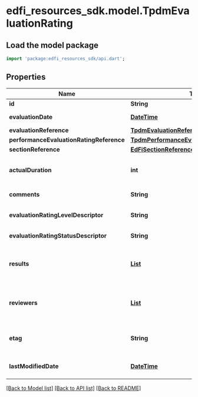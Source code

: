 # edfi_resources_sdk.model.TpdmEvaluationRating

## Load the model package
```dart
import 'package:edfi_resources_sdk/api.dart';
```

## Properties
Name | Type | Description | Notes
------------ | ------------- | ------------- | -------------
**id** | **String** |  | [optional] 
**evaluationDate** | [**DateTime**](DateTime.md) | The date for the person's evaluation. | 
**evaluationReference** | [**TpdmEvaluationReference**](TpdmEvaluationReference.md) |  | 
**performanceEvaluationRatingReference** | [**TpdmPerformanceEvaluationRatingReference**](TpdmPerformanceEvaluationRatingReference.md) |  | 
**sectionReference** | [**EdFiSectionReference**](EdFiSectionReference.md) |  | [optional] 
**actualDuration** | **int** | The actual or estimated number of clock minutes during which the evaluation was conducted. | [optional] 
**comments** | **String** | Any comments about the evaluation to be captured. | [optional] 
**evaluationRatingLevelDescriptor** | **String** | The rating level achieved based upon the rating or score. | [optional] 
**evaluationRatingStatusDescriptor** | **String** | The Status of the poerformance evaluation. | [optional] 
**results** | [**List<TpdmEvaluationRatingResult>**](TpdmEvaluationRatingResult.md) | An unordered collection of evaluationRatingResults. The numerical summary rating or score for the evaluation. | [optional] [default to const []]
**reviewers** | [**List<TpdmEvaluationRatingReviewer>**](TpdmEvaluationRatingReviewer.md) | An unordered collection of evaluationRatingReviewers. The person(s) that conducted the performance evaluation. | [optional] [default to const []]
**etag** | **String** | A unique system-generated value that identifies the version of the resource. | [optional] 
**lastModifiedDate** | [**DateTime**](DateTime.md) | The date and time the resource was last modified. | [optional] 

[[Back to Model list]](../README.md#documentation-for-models) [[Back to API list]](../README.md#documentation-for-api-endpoints) [[Back to README]](../README.md)



